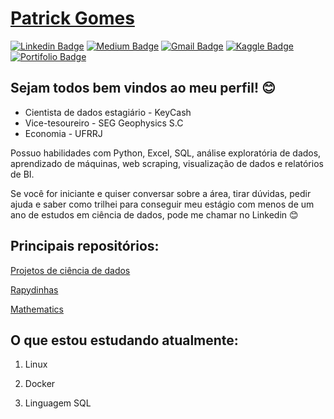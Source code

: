# [Patrick Gomes]('https://github.com/Patotricks15/Ciencia-de-dados-projetos/blob/master/Curr%C3%ADculo%20Patrick%20Gomes.pdf')

[![Linkedin Badge](https://img.shields.io/badge/-LinkedIn-blue?style=flat-square&logo=Linkedin&logoColor=white&link=https://www.linkedin.com/in/patrick-gomes-2432751a3/)](https://www.linkedin.com/in/patrick-gomes-2432751a3/) [![Medium Badge](https://img.shields.io/badge/-Medium-black?style=flat-square&logo=Medium&logoColor=white&link=https://medium.com/@patrickufrrj)](https://medium.com/@patrickufrrj) [![Gmail Badge](https://img.shields.io/badge/-Gmail-red?style=flat-square&logo=Gmail&logoColor=white&link=patrickufrrj@gmail.com)](patrickufrrj@gmail.com) [![Kaggle Badge](https://img.shields.io/badge/-kaggle-blue?style=flat-square&logo=kaggle&logoColor=white&link=https://www.kaggle.com/patrickgomes)](https://www.kaggle.com/patrickgomes) [![Portifolio Badge](https://img.shields.io/badge/-Portfolio-green?style=flat-square&logo=Portfolio&logoColor=white&link=https://patotricks15.github.io/Patotricks15/)](https://patotricks15.github.io/Patotricks15/)

## Sejam todos bem vindos ao meu perfil! 😊

* Cientista de dados estagiário - KeyCash
* Vice-tesoureiro - SEG Geophysics S.C
* Economia - UFRRJ

Possuo habilidades com Python, Excel, SQL, análise exploratória de dados, aprendizado de máquinas, web scraping, visualização de dados e relatórios de BI.

Se você for iniciante e quiser conversar sobre a área, tirar dúvidas, pedir ajuda e saber como trilhei para conseguir meu estágio com menos de um ano de estudos em ciência de dados, pode me chamar no Linkedin 😊

## Principais repositórios:

[Projetos de ciência de dados](https://github.com/Patotricks15/Ciencia-de-dados-projetos)

[Rapydinhas](https://github.com/Patotricks15/Rapydinhas)

[Mathematics](https://github.com/Patotricks15/Mathematics)

## O que estou estudando atualmente:

1. Linux

2. Docker

3. Linguagem SQL
